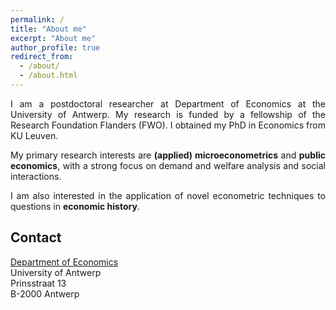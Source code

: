 ```yaml
---
permalink: /
title: "About me"
excerpt: "About me"
author_profile: true
redirect_from:
  - /about/
  - /about.html
---
```


<p align="justify">I am a postdoctoral researcher at Department of Economics at the University of Antwerp. My research is funded by a fellowship of the Research Foundation Flanders (FWO). I obtained my PhD in Economics from KU Leuven.</p>

<p align="justify">My primary research interests are <b>(applied) microeconometrics</b> and <b>public economics</b>, with a strong focus on demand and welfare analysis and social interactions.</p>

<p align="justify">I am also interested in the application of novel econometric techniques to questions in <b>economic history</b>.</p>

<h2>Contact</h2>
<a href="https://www.uantwerpen.be/en/research-groups/economics/">Department of Economics</a><br>
University of Antwerp<br>
Prinsstraat 13<br>
B-2000 Antwerp
